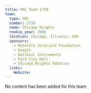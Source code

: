 ```yaml
---
title: FRC Team 1739
team:
  type: FRC
  number: 1739
  name: Chicago Knights
  rookie_year: 2006
  location: Chicago, Illinois, USA
  sponsors:
    - Motorola Solutions Foundation
    - Google
    - National Instruments
    - Ford City Mall
    - Chicago Knights Robotics
  links:
    Website: 
---
```

No content has been added for this team